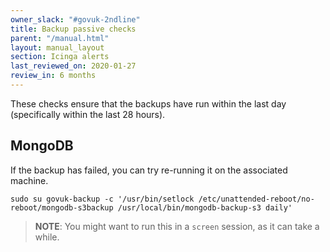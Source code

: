 ```yaml
---
owner_slack: "#govuk-2ndline"
title: Backup passive checks
parent: "/manual.html"
layout: manual_layout
section: Icinga alerts
last_reviewed_on: 2020-01-27
review_in: 6 months
---
```


These checks ensure that the backups have run within the last day (specifically
within the last 28 hours).

## MongoDB

If the backup has failed, you can try re-running it on the associated machine.

```shell
sudo su govuk-backup -c '/usr/bin/setlock /etc/unattended-reboot/no-reboot/mongodb-s3backup /usr/local/bin/mongodb-backup-s3 daily'
```

> **NOTE**: You might want to run this in a `screen` session, as it can take a while.
